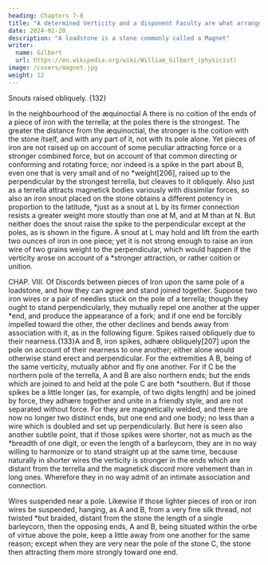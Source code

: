 ```yaml
---
heading: Chapters 7-8
title: "A determined Verticity and a disponent Faculty are what arrange magneticks, not a force, attracting or pulling them together, nor merely strongish coition or unition."
date: 2024-02-20
description: "A loadstone is a stone commonly called a Magnet"
writer:
  name: Gilbert
  url: https://en.wikipedia.org/wiki/William_Gilbert_(physicist)
image: /covers/magnet.jpg
weight: 12
---
```



Snouts raised obliquely.
{132}

In the neighbourhood of the æquinoctial A there is no coition of the ends of a piece of iron with the terrella; at the poles there is the strongest. The greater the distance from the æquinoctial, the stronger is the coition with the stone itself, and with any part of it, not with its pole alone. Yet pieces of iron are not raised up on account of some peculiar attracting force or a stronger combined force, but on account of that common directing or conforming and rotating force; nor indeed is a spike in the part about B, even one that is very small and of no *weight[206], raised up to the perpendicular by the strongest terrella, but cleaves to it obliquely. Also just as a terrella attracts magnetick bodies variously with dissimilar forces, so also an iron snout placed on the stone obtains a different potency in proportion to the latitude, *just as a snout at L by its firmer connection resists a greater weight more stoutly than one at M, and at M than at N. But neither does the snout raise the spike to the perpendicular except at the poles, as is shown in the figure. A snout at L may hold and lift from the earth two ounces of iron in one piece; yet it is not strong enough to raise an iron wire of two grains weight to the perpendicular, which would happen if the verticity arose on account of a *stronger attraction, or rather coition or unition.



CHAP. VIII.
Of Discords between pieces of Iron upon the same pole
of a loadstone, and how they can agree and
stand joined together.
Suppose two iron wires or a pair of needles stuck on the pole of a terrella; though they ought to stand perpendicularly, they mutually repel one another at the upper *end, and produce the appearance of a fork; and if one end be forcibly impelled toward the other, the other declines and bends away from association with it, as in the following figure. Spikes raised obliquely
  due to their nearness.{133}A and B, iron spikes, adhære obliquely[207] upon the pole on account of their nearness to one another; either alone would otherwise stand erect and perpendicular. For the extremities A B, being of the same verticity, mutually abhor and fly one another. For if C be the northern pole of the terrella, A and B are also northern ends; but the ends which are joined to and held at the pole C are both *southern. But if those spikes be a little longer (as, for example, of two digits length) and be joined by force, they adhære together and unite in a friendly style, and are not separated without force. For they are magnetically welded, and there are now no longer two distinct ends, but one end and one body; no less than a wire which is doubled and set up perpendicularly. But here is seen also another subtile point, that if those spikes were shorter, not as much as the *breadth of one digit, or even the length of a barleycorn, they are in no way willing to harmonize or to stand straight up at the same time, because naturally in shorter wires the verticity is stronger in the ends which are distant from the terrella and the magnetick discord more vehement than in long ones. Wherefore they in no way admit of an intimate association and connection.

Wires suspended near a pole.
Likewise if those lighter pieces of iron or iron wires be suspended, hanging, as A and B, from a very fine silk thread, not twisted *but braided, distant from the stone the length of a single barleycorn, then the opposing ends, A and B, being situated within the orbe of virtue above the pole, keep a little away from one another for the same reason; except when they are very near the pole of the stone C, the stone then attracting them more strongly toward one end.
